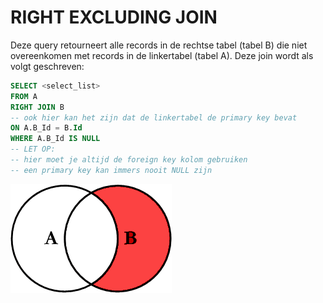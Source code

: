 # RIGHT EXCLUDING JOIN

Deze query retourneert alle records in de rechtse tabel (tabel B) die niet overeenkomen met records in de linkertabel (tabel A). Deze join wordt als volgt geschreven:

```sql
SELECT <select_list>
FROM A
RIGHT JOIN B
-- ook hier kan het zijn dat de linkertabel de primary key bevat
ON A.B_Id = B.Id
WHERE A.B_Id IS NULL
-- LET OP:
-- hier moet je altijd de foreign key kolom gebruiken
-- een primary key kan immers nooit NULL zijn
```

![Venn diagram right excluding join](<../../.gitbook/assets/venn diagram right excluding join.png>)
